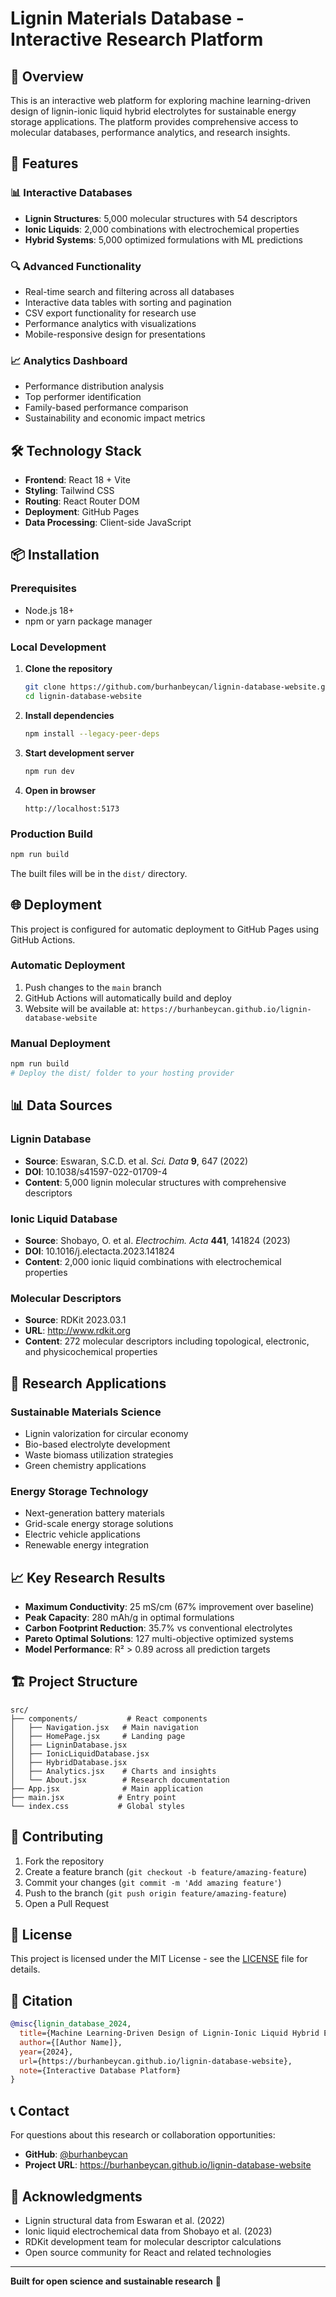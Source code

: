# Lignin Materials Database - Interactive Research Platform

## 🧬 Overview

This is an interactive web platform for exploring machine learning-driven design of lignin-ionic liquid hybrid electrolytes for sustainable energy storage applications. The platform provides comprehensive access to molecular databases, performance analytics, and research insights.

## 🚀 Features

### 📊 Interactive Databases
- **Lignin Structures**: 5,000 molecular structures with 54 descriptors
- **Ionic Liquids**: 2,000 combinations with electrochemical properties  
- **Hybrid Systems**: 5,000 optimized formulations with ML predictions

### 🔍 Advanced Functionality
- Real-time search and filtering across all databases
- Interactive data tables with sorting and pagination
- CSV export functionality for research use
- Performance analytics with visualizations
- Mobile-responsive design for presentations

### 📈 Analytics Dashboard
- Performance distribution analysis
- Top performer identification
- Family-based performance comparison
- Sustainability and economic impact metrics

## 🛠️ Technology Stack

- **Frontend**: React 18 + Vite
- **Styling**: Tailwind CSS
- **Routing**: React Router DOM
- **Deployment**: GitHub Pages
- **Data Processing**: Client-side JavaScript

## 📦 Installation

### Prerequisites
- Node.js 18+ 
- npm or yarn package manager

### Local Development

1. **Clone the repository**
   ```bash
   git clone https://github.com/burhanbeycan/lignin-database-website.git
   cd lignin-database-website
   ```

2. **Install dependencies**
   ```bash
   npm install --legacy-peer-deps
   ```

3. **Start development server**
   ```bash
   npm run dev
   ```

4. **Open in browser**
   ```
   http://localhost:5173
   ```

### Production Build

```bash
npm run build
```

The built files will be in the `dist/` directory.

## 🌐 Deployment

This project is configured for automatic deployment to GitHub Pages using GitHub Actions.

### Automatic Deployment
1. Push changes to the `main` branch
2. GitHub Actions will automatically build and deploy
3. Website will be available at: `https://burhanbeycan.github.io/lignin-database-website`

### Manual Deployment
```bash
npm run build
# Deploy the dist/ folder to your hosting provider
```

## 📊 Data Sources

### Lignin Database
- **Source**: Eswaran, S.C.D. et al. *Sci. Data* **9**, 647 (2022)
- **DOI**: 10.1038/s41597-022-01709-4
- **Content**: 5,000 lignin molecular structures with comprehensive descriptors

### Ionic Liquid Database  
- **Source**: Shobayo, O. et al. *Electrochim. Acta* **441**, 141824 (2023)
- **DOI**: 10.1016/j.electacta.2023.141824
- **Content**: 2,000 ionic liquid combinations with electrochemical properties

### Molecular Descriptors
- **Source**: RDKit 2023.03.1
- **URL**: http://www.rdkit.org
- **Content**: 272 molecular descriptors including topological, electronic, and physicochemical properties

## 🔬 Research Applications

### Sustainable Materials Science
- Lignin valorization for circular economy
- Bio-based electrolyte development
- Waste biomass utilization strategies
- Green chemistry applications

### Energy Storage Technology
- Next-generation battery materials
- Grid-scale energy storage solutions
- Electric vehicle applications
- Renewable energy integration

## 📈 Key Research Results

- **Maximum Conductivity**: 25 mS/cm (67% improvement over baseline)
- **Peak Capacity**: 280 mAh/g in optimal formulations
- **Carbon Footprint Reduction**: 35.7% vs conventional electrolytes
- **Pareto Optimal Solutions**: 127 multi-objective optimized systems
- **Model Performance**: R² > 0.89 across all prediction targets

## 🏗️ Project Structure

```
src/
├── components/           # React components
│   ├── Navigation.jsx   # Main navigation
│   ├── HomePage.jsx     # Landing page
│   ├── LigninDatabase.jsx
│   ├── IonicLiquidDatabase.jsx
│   ├── HybridDatabase.jsx
│   ├── Analytics.jsx    # Charts and insights
│   └── About.jsx        # Research documentation
├── App.jsx              # Main application
├── main.jsx            # Entry point
└── index.css           # Global styles
```

## 🤝 Contributing

1. Fork the repository
2. Create a feature branch (`git checkout -b feature/amazing-feature`)
3. Commit your changes (`git commit -m 'Add amazing feature'`)
4. Push to the branch (`git push origin feature/amazing-feature`)
5. Open a Pull Request

## 📄 License

This project is licensed under the MIT License - see the [LICENSE](LICENSE) file for details.

## 📝 Citation

```bibtex
@misc{lignin_database_2024,
  title={Machine Learning-Driven Design of Lignin-Ionic Liquid Hybrid Electrolytes for Sustainable Energy Storage Applications},
  author={[Author Name]},
  year={2024},
  url={https://burhanbeycan.github.io/lignin-database-website},
  note={Interactive Database Platform}
}
```

## 📞 Contact

For questions about this research or collaboration opportunities:

- **GitHub**: [@burhanbeycan](https://github.com/burhanbeycan)
- **Project URL**: https://burhanbeycan.github.io/lignin-database-website

## 🙏 Acknowledgments

- Lignin structural data from Eswaran et al. (2022)
- Ionic liquid electrochemical data from Shobayo et al. (2023)
- RDKit development team for molecular descriptor calculations
- Open source community for React and related technologies

---

**Built for open science and sustainable research** 🌱

